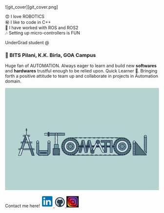 <!--
### Hello visitor! 👋
### I am **Prateek Nanhorya**
-->

![git_cover][git_cover.png]

😍 I love ROBOTICS  
㊙️ I like to code in C++  
🌟 I have worked with ROS and ROS2  
🎶 Setting up micro-controllers is FUN  
  
  
UnderGrad student @ 
### 🏫 BITS Pilani, K.K. Birla, GOA Campus

Huge fan of AUTOMATION. Always eager to learn and build new **softwares** and **hardwares** trustful enough to be relied upon.
Quick Learner 🦾. Bringing forth a positive attitude to team up and collaborate in projects in Automation domain.

![automation](automation.gif)


Contact me here!
<a href="https://www.linkedin.com/in/prateek-nanhorya-a14919216/" target="_blank">
<img src="icons/linkedin.png" alt="linkedin" width="40"/>
</a>
<a href="https://github.com/xD-prateek" target="_blank">
<img src="icons/github.jpg" alt="github" width="35"/>
</a>
<a href="https://www.instagram.com/__prateek.xd/" target="_blank">
<img src="icons/instagram.jpg" alt="instagram" width="40"/>
</a>


<!--
**xD-prateek/xD-prateek** is a ✨ _special_ ✨ repository because its `README.md` (this file) appears on your GitHub profile.

Here are some ideas to get you started:

- 🔭 I’m currently working on ...
- 🌱 I’m currently learning ...
- 👯 I’m looking to collaborate on ...
- 🤔 I’m looking for help with ...
- 💬 Ask me about ...
- 📫 How to reach me: ...
- 😄 Pronouns: ...
- ⚡ Fun fact: ...
-->
